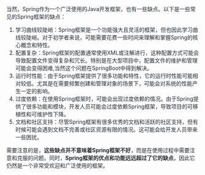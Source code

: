 <font style="color:rgb(36, 41, 47);">当然，Spring作为一个广泛使用的Java开发框架，也有一些缺点。以下是一些常见的Spring框架的缺点：</font>

1. <font style="color:rgb(36, 41, 47);">学习曲线较陡峭：Spring框架是一个功能强大且灵活的框架，但也因此学习曲线较陡峭。对于初学者来说，可能需要花费一些时间来理解和掌握Spring的核心概念和特性。</font>
2. <font style="color:rgb(36, 41, 47);">配置复杂：Spring框架的配置通常使用XML或注解进行，这种配置方式可能会导致配置文件变得复杂和冗长。特别是在大型项目中，配置文件的维护和管理可能会变得困难,当然这个问题在SpringBoot中得到解决。</font>
3. <font style="color:rgb(36, 41, 47);">运行时性能：由于Spring框架提供了很多功能和特性，它的运行时性能可能相对较低。尤其是在需要频繁创建和管理对象的场景下，可能会对系统的性能产生一定的影响。</font>
4. <font style="color:rgb(36, 41, 47);">过度依赖：在使用Spring框架时，可能会出现过度依赖的情况。由于Spring提供了很多功能和模块，开发人员可能会过度依赖Spring框架，导致项目的可移植性和可维护性下降。</font>
5. <font style="color:rgb(36, 41, 47);">文档和社区支持：尽管Spring框架有很多优秀的文档和活跃的社区支持，但有时候可能会遇到文档不完善或社区资源有限的情况。这可能会给开发人员带来一些困扰。</font>

<font style="color:rgb(36, 41, 47);">需要注意的是，</font>**<font style="color:rgb(36, 41, 47);">这些缺点并不意味着Spring框架不好</font>**<font style="color:rgb(36, 41, 47);">，而是在使用过程中需要注意和克服的问题。同时，</font>**<font style="color:rgb(36, 41, 47);">Spring框架的优点和功能远远超过了它的缺点</font>**<font style="color:rgb(36, 41, 47);">，因此它仍然是一个非常受欢迎和广泛使用的框架。</font>

